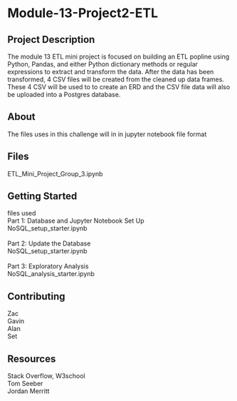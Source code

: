 # Module-13-Project2-ETL

## Project Description
The module 13 ETL mini project is focused on building an ETL popline using Python, Pandas, and either Python dictionary methods or regular expressions to extract and transform the data. After the data has been transformed, 4 CSV files will be created from the cleaned up data frames. These 4 CSV will be used to to create an ERD and the CSV file data will also be uploaded into a Postgres database.


## About
The files uses in this challenge will in in jupyter notebook file format <br />

## Files 

ETL_Mini_Project_Group_3.ipynb

## Getting Started
files used<br />
Part 1: Database and Jupyter Notebook Set Up<br />
NoSQL_setup_starter.ipynb <br />
<br />
Part 2: Update the Database<br />
NoSQL_setup_starter.ipynb <br />
<br />
Part 3: Exploratory Analysis<br />
NoSQL_analysis_starter.ipynb

## Contributing
Zac <br />
Gavin <br />
Alan <br />
Set<br />

## Resources
Stack Overflow, W3school <br />
Tom Seeber<br />
Jordan Merritt

